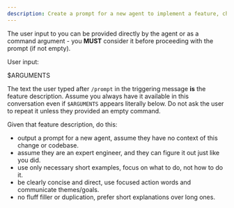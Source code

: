 ```yaml
---
description: Create a prompt for a new agent to implement a feature, change, or fix. 
---
```


The user input to you can be provided directly by the agent or as a command argument - you **MUST** consider it before
proceeding with the prompt (if not empty).

User input:

$ARGUMENTS

The text the user typed after `/prompt` in the triggering message **is** the feature description. Assume you always have
it available in this conversation even if `$ARGUMENTS` appears literally below. Do not ask the user to repeat it unless
they provided an empty command.


Given that feature description, do this:

- output a prompt for a new agent, assume they have no context of this change or codebase.
- assume they are an expert engineer, and they can figure it out just like you did.
- use only necessary short examples, focus on what to do, not how to do it.
- be clearly concise and direct, use focused action words and communicate themes/goals.
- no fluff filler or duplication, prefer short explanations over long ones. 
